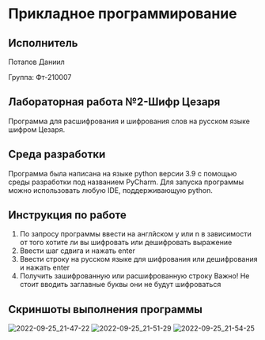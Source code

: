 # Прикладное программирование
## Исполнитель
Потапов Даниил  

Группа: Фт-210007
## Лабораторная работа №2-Шифр Цезаря
Программа для расшифрования и шифрования слов на русском языке шифром Цезаря.
## Среда разработки 
Программа была написана на языке python версии 3.9 с помощью среды разработки под названием PyCharm.
Для запуска программы можно использовать любую IDE, поддерживающую python.
## Инструкция по работе
1. По запросу программы ввести на англйском y или n в зависимости от того хотите ли вы шифровать или дешифровать выражение
2. Ввести шаг сдвига и нажать enter
3. Ввести строку на русском языке для шифрования или дешифрования и нажать enter
4. Получить зашифрованную или расшифрованную строку
Важно! Не стоит вводить заглавные буквы они не будут шифроваться
## Скриншоты выполнения программы
![2022-09-25_21-47-22](https://user-images.githubusercontent.com/113824271/192155541-32c65432-4794-4f46-8ae4-8260abf06382.png)
![2022-09-25_21-51-29](https://user-images.githubusercontent.com/113824271/192155555-40dd9071-5cf3-4077-8bea-a9da0edb77a9.png)
![2022-09-25_21-54-25](https://user-images.githubusercontent.com/113824271/192155557-49e5162e-47aa-44ca-b7f7-ab539dbe90a0.png)
